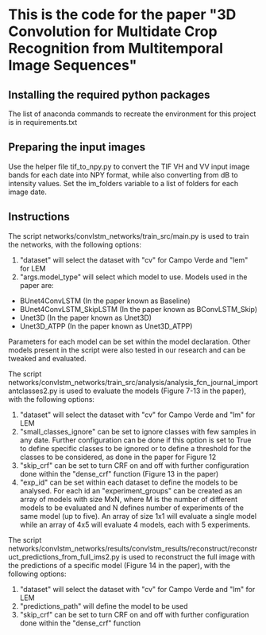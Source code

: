 # This is the code for the paper "3D Convolution for Multidate Crop Recognition from Multitemporal Image Sequences"

## Installing the required python packages

The list of anaconda commands to recreate the environment for this project is in requirements.txt

## Preparing the input images 

Use the helper file tif_to_npy.py to convert the TIF VH and VV input image bands for each date into NPY format, while also converting from dB to intensity values. Set the im_folders variable to a list of folders for each image date.


## Instructions

The script networks/convlstm_networks/train_src/main.py is used to train the networks, with the following options:

1. "dataset" will select the dataset with "cv" for Campo Verde and "lem" for LEM
2. "args.model_type" will select which model to use. Models used in the paper are:

  * BUnet4ConvLSTM (In the paper known as Baseline)
  * BUnet4ConvLSTM_SkipLSTM (In the paper known as BConvLSTM_Skip)
  * Unet3D (In the paper known as Unet3D)
  * Unet3D_ATPP (In the paper known as Unet3D_ATPP)

Parameters for each model can be set within the model declaration. Other models present in the script were also tested in our research and can be tweaked and evaluated.

The script networks/convlstm_networks/train_src/analysis/analysis_fcn_journal_importantclasses2.py is used to evaluate the models (Figure 7-13 in the paper), with the following options:

1. "dataset" will select the dataset with "cv" for Campo Verde and "lm" for LEM
2. "small_classes_ignore" can be set to ignore classes with few samples in any date. Further configuration can be done if this option is set to True to define specific classes to be ignored or to define a threshold for the classes to be considered, as done in the paper for Figure 12
3. "skip_crf" can be set to turn CRF on and off with further configuration done within the "dense_crf" function (Figure 13 in the paper)
4. "exp_id" can be set within each dataset to define the models to be analysed. For each id an "experiment_groups" can be created as an array of models with size MxN, where M is the number of different models to be evaluated and N defines number of experiments of the same model (up to five). An array of size 1x1 will evaluate a single model while an array of 4x5 will evaluate 4 models, each with 5 experiments.

The script networks/convlstm_networks/results/convlstm_results/reconstruct/reconstruct_predictions_from_full_ims2.py is used to reconstruct the full image with the predictions of a specific model (Figure 14 in the paper), with the following options:

1. "dataset" will select the dataset with "cv" for Campo Verde and "lm" for LEM
2. "predictions_path" will define the model to be used
3. "skip_crf" can be set to turn CRF on and off with further configuration done within the "dense_crf" function
